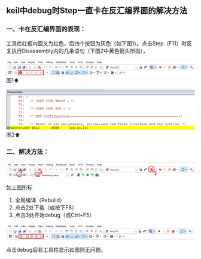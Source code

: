 ## keil中debug时Step一直卡在反汇编界面的解决方法

### 一、卡在反汇编界面的表现：
工具栏红框内圆叉为红色，后四个按钮为灰色（如下图1）。点击Step（F11）时反复执行Disassembly内的几条语句（下图2中黄色箭头所指），

![image-20231006214804598](https://raw.githubusercontent.com/undefined-0/image-store/main/PicGo/202310062151926.png)
图1⬆

![image-20231006213332094](https://raw.githubusercontent.com/undefined-0/image-store/main/PicGo/202310062145741.png)
图2⬆

### 二、解决方法：

![image-20231006213836941](https://raw.githubusercontent.com/undefined-0/image-store/main/PicGo/202310062145742.png)

如上图所标

1. 全局编译（Rebuild）
2. 点击2处下载（或按下F8）
3. 点击3处开始debug（或Ctrl+F5）

![image-20231006212735425](https://raw.githubusercontent.com/undefined-0/image-store/main/PicGo/202310062145740.png)

点击debug后若工具栏显示如图则无问题。